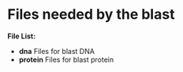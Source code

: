 # Files needed by the blast

**File List:**

* **dna** Files for blast DNA
* **protein** Files for blast protein



